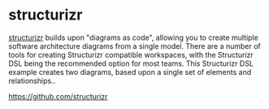 # structurizr

[structurizr](https://structurizr.com) builds upon "diagrams as code", allowing you to create multiple 
software architecture diagrams from a single model. There are a number of tools for creating Structurizr 
compatible workspaces, with the Structurizr DSL being the recommended option for most teams. This Structurizr 
DSL example creates two diagrams, based upon a single set of elements and relationships..

https://github.com/structurizr

